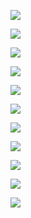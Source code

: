 ![](https://github.com/wuwenyishi/pages/raw/gh-pages/image/2022/10/14/111151zHnpSV.png)

![](https://github.com/wuwenyishi/pages/raw/gh-pages/image/2022/10/14/1115253jWYVn.png)

![](https://github.com/wuwenyishi/pages/raw/gh-pages/image/2022/10/14/111910VciP2D.png)

![](https://github.com/wuwenyishi/pages/raw/gh-pages/image/2022/10/14/112653rxvhay.png)

![](https://github.com/wuwenyishi/pages/raw/gh-pages/image/2022/10/14/112922xl0e0w.png)

![](https://github.com/wuwenyishi/pages/raw/gh-pages/image/2022/10/14/113905mnSEva.png)

![](https://github.com/wuwenyishi/pages/raw/gh-pages/image/2022/10/14/113959xcVz0p.png)

![](https://github.com/wuwenyishi/pages/raw/gh-pages/image/2022/10/14/114033UzZJ5p.png)

![](https://github.com/wuwenyishi/pages/raw/gh-pages/image/2022/10/14/114306sKgvhF.png)

![](https://github.com/wuwenyishi/pages/raw/gh-pages/image/2022/10/14/142942ScKhMF.png)

![](https://github.com/wuwenyishi/pages/raw/gh-pages/image/2022/10/14/14300251T3bZ.png)

